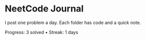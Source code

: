 # NeetCode Journal

I post one problem a day. Each folder has code and a quick note.

<!-- PROGRESS_START -->
Progress: 3 solved • Streak: 1 days
<!-- PROGRESS_END -->
